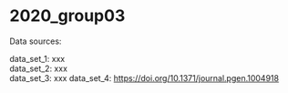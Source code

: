 # 2020_group03

Data sources:

data_set_1: xxx    
data_set_2: xxx  
data_set_3: xxx
data_set_4: https://doi.org/10.1371/journal.pgen.1004918
